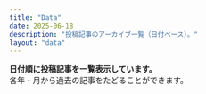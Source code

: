 ```yaml
---
title: "Data"
date: 2025-06-18
description: "投稿記事のアーカイブ一覧（日付ベース）。"
layout: "data"
---
```


**日付順に投稿記事を一覧表示しています。**  
各年・月から過去の記事をたどることができます。
